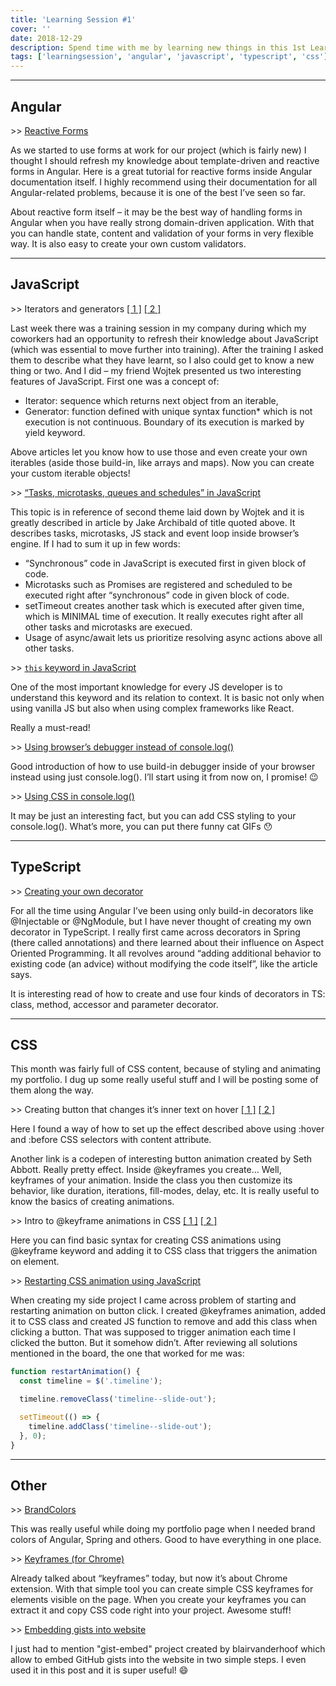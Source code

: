 ```yaml
---
title: 'Learning Session #1'
cover: ''
date: 2018-12-29
description: Spend time with me by learning new things in this 1st Learning Session!
tags: ['learningsession', 'angular', 'javascript', 'typescript', 'css']
---
```


---

## Angular

\>> [Reactive Forms](https://angular.io/guide/reactive-forms)

As we started to use forms at work for our project (which is fairly new) I thought I should refresh my knowledge about template-driven and reactive forms in Angular. Here is a great tutorial for reactive forms inside Angular documentation itself. I highly recommend using their documentation for all Angular-related problems, because it is one of the best I’ve seen so far.

About reactive form itself – it may be the best way of handling forms in Angular when you have really strong domain-driven application. With that you can handle state, content and validation of your forms in very flexible way. It is also easy to create your own custom validators.

---

## JavaScript

\>> Iterators and generators [[ 1 ]](https://developer.mozilla.org/en-US/docs/Web/JavaScript/Guide/Iterators_and_Generators) [[ 2 ]](https://codeburst.io/a-simple-guide-to-es6-iterators-in-javascript-with-examples-189d052c3d8e)

Last week there was a training session in my company during which my coworkers had an opportunity to refresh their knowledge about JavaScript (which was essential to move further into training). After the training I asked them to describe what they have learnt, so I also could get to know a new thing or two. And I did – my friend Wojtek presented us two interesting features of JavaScript. First one was a concept of:

- Iterator: sequence which returns next object from an iterable,
- Generator: function defined with unique syntax function\* which is not execution is not continuous. Boundary of its execution is marked by yield keyword.

Above articles let you know how to use those and even create your own iterables (aside those build-in, like arrays and maps). Now you can create your custom iterable objects!

\>> [“Tasks, microtasks, queues and schedules” in JavaScript](https://jakearchibald.com/2015/tasks-microtasks-queues-and-schedules/)

This topic is in reference of second theme laid down by Wojtek and it is greatly described in article by Jake Archibald of title quoted above. It describes tasks, microtasks, JS stack and event loop inside browser’s engine. If I had to sum it up in few words:

- “Synchronous” code in JavaScript is executed first in given block of code.
- Microtasks such as Promises are registered and scheduled to be executed right after “synchronous” code in given block of code.
- setTimeout creates another task which is executed after given time, which is MINIMAL time of execution. It really executes right after all other tasks and microtasks are execued.
- Usage of async/await lets us prioritize resolving async actions above all other tasks.

\>> [`this` keyword in JavaScript](https://medium.freecodecamp.org/how-to-understand-the-keyword-this-and-context-in-javascript-cd624c6b74b8)

One of the most important knowledge for every JS developer is to understand this keyword and its relation to context. It is basic not only when using vanilla JS but also when using complex frameworks like React.

Really a must-read!

\>> [Using browser’s debugger instead of console.log()](https://medium.com/datadriveninvestor/stopping-using-console-log-and-start-using-your-browsers-debugger-62bc893d93ff)

Good introduction of how to use build-in debugger inside of your browser instead using just console.log(). I’ll start using it from now on, I promise! 😉

\>> [Using CSS in console.log()](https://itnext.io/console-rules-b30560fc2367)

It may be just an interesting fact, but you can add CSS styling to your console.log(). What’s more, you can put there funny cat GIFs 😯

---

## TypeScript

\>> [Creating your own decorator](https://codeburst.io/decorate-your-code-with-typescript-decorators-5be4a4ffecb4)

For all the time using Angular I’ve been using only build-in decorators like @Injectable or @NgModule, but I have never thought of creating my own decorator in TypeScript. I really first came across decorators in Spring (there called annotations) and there learned about their influence on Aspect Oriented Programming. It all revolves around “adding additional behavior to existing code (an advice) without modifying the code itself”, like the article says.

It is interesting read of how to create and use four kinds of decorators in TS: class, method, accessor and parameter decorator.

---

## CSS

This month was fairly full of CSS content, because of styling and animating my portfolio. I dug up some really useful stuff and I will be posting some of them along the way.

\>> Creating button that changes it’s inner text on hover [[ 1 ]](https://stackoverflow.com/a/9913526) [[ 2 ]](https://codepen.io/sethabbott/pen/FtuLz)

Here I found a way of how to set up the effect described above using :hover and :before CSS selectors with content attribute.

Another link is a codepen of interesting button animation created by Seth Abbott. Really pretty effect. Inside @keyframes you create… Well, keyframes of your animation. Inside the class you then customize its behavior, like duration, iterations, fill-modes, delay, etc. It is really useful to know the basics of creating animations.

\>> Intro to @keyframe animations in CSS [[ 1 ]](https://www.w3schools.com/css/css3_animations.asp) [[ 2 ]](https://css-tricks.com/snippets/css/keyframe-animation-syntax/)

Here you can find basic syntax for creating CSS animations using @keyframe keyword and adding it to CSS class that triggers the animation on element.

\>> [Restarting CSS animation using JavaScript](https://stackoverflow.com/questions/6268508/restart-animation-in-css3-any-better-way-than-removing-the-element)

When creating my side project I came across problem of starting and restarting animation on button click. I created @keyframes animation, added it to CSS class and created JS function to remove and add this class when clicking a button. That was supposed to trigger animation each time I clicked the button. But it somehow didn’t. After reviewing all solutions mentioned in the board, the one that worked for me was:

```js
function restartAnimation() {
  const timeline = $('.timeline');

  timeline.removeClass('timeline--slide-out');

  setTimeout(() => {
    timeline.addClass('timeline--slide-out');
  }, 0);
}
```

---

## Other

\>> [BrandColors](https://brandcolors.net/)

This was really useful while doing my portfolio page when I needed brand colors of Angular, Spring and others. Good to have everything in one place.

\>> [Keyframes (for Chrome)](https://chrome.google.com/webstore/detail/keyframes/dalaiblmpeklkjnpeocmaojcfldmbfck)

Already talked about “keyframes” today, but now it’s about Chrome extension. With that simple tool you can create simple CSS keyframes for elements visible on the page. When you create your keyframes you can extract it and copy CSS code right into your project. Awesome stuff!

\>> [Embedding gists into website](https://github.com/blairvanderhoof/gist-embed)

I just had to mention "gist-embed" project created by blairvanderhoof which allow to embed GitHub gists into the website in two simple steps. I even used it in this post and it is super useful! 😄